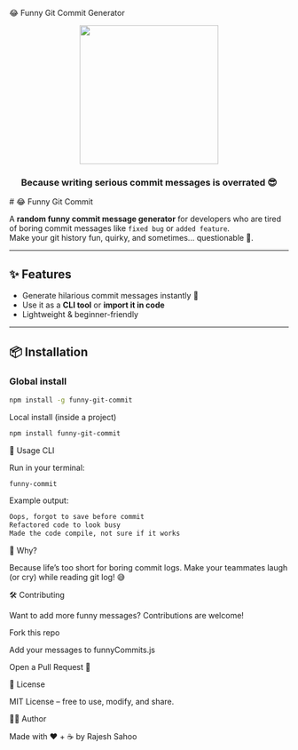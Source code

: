 😂 Funny Git Commit Generator
<div align="center"> <img src="https://media.giphy.com/media/fQZX2aoRC1Tqw/giphy.gif" width="250" /> <h3>Because writing serious commit messages is overrated 😎</h3> </div>
# 😂 Funny Git Commit

A **random funny commit message generator** for developers who are tired of boring commit messages like `fixed bug` or `added feature`.  
Make your git history fun, quirky, and sometimes… questionable 👀.

---

## ✨ Features

- Generate hilarious commit messages instantly 🎉  
- Use it as a **CLI tool** or **import it in code**  
- Lightweight & beginner-friendly  

---

## 📦 Installation

### Global install
```bash
npm install -g funny-git-commit

```
Local install (inside a project)
```bash 
npm install funny-git-commit
```
🚀 Usage
CLI

Run in your terminal:
```bash
funny-commit
```

Example output:
```bash
Oops, forgot to save before commit
Refactored code to look busy
Made the code compile, not sure if it works
```

🤔 Why?

Because life’s too short for boring commit logs.
Make your teammates laugh (or cry) while reading git log! 😅

🛠️ Contributing

Want to add more funny messages? Contributions are welcome!

Fork this repo

Add your messages to funnyCommits.js

Open a Pull Request 🎯

📜 License

MIT License – free to use, modify, and share.


👨‍💻 Author

Made with ❤️ + ☕ by Rajesh Sahoo
